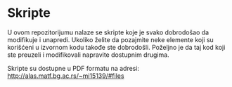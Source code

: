 # Skripte
U ovom repozitorijumu nalaze se skripte koje je svako dobrodošao da modifikuje i unapredi. Ukoliko želite da pozajmite neke elemente koji su korišćeni u izvornom kodu takođe ste dobrodošli. Poželjno je da taj kod koji ste preuzeli i modifikovali napravite dostupnim drugima.

Skripte su dostupne u PDF formatu na adresi: 
http://alas.matf.bg.ac.rs/~mi15139/#files
